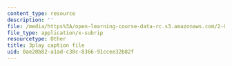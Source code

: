 ```yaml
---
content_type: resource
description: ''
file: /media/https%3A/open-learning-course-data-rc.s3.amazonaws.com/2-003sc-engineering-dynamics-fall-2011/0ae20b82a1adc30c836691ccee32b82f_wERH7LtoUuE.srt
file_type: application/x-subrip
resourcetype: Other
title: 3play caption file
uid: 0ae20b82-a1ad-c30c-8366-91ccee32b82f
---
```


